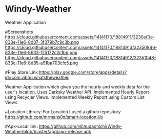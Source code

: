 # Windy-Weather
Weather Application

#Screenshots
https://cloud.githubusercontent.com/assets/14141170/18814911/3230ef0e-833e-11e6-8d07-3f379b7c9c3b.png
https://cloud.githubusercontent.com/assets/14141170/18814913/32350846-833e-11e6-8633-f25172c2c1bb.png
https://cloud.githubusercontent.com/assets/14141170/18814912/32351048-833e-11e6-8d85-a91ba703cfc5.png

#Play Store Link
https://play.google.com/store/apps/details?id=com.vibhu.whatstheweather

Weather Application which gives you the hourly and weekly data for the user's location.
Uses Darksky Weather API.
Implemented Hourly Report using Recycler Views.
Implemented Weekly Report using Custom List Views.

#Location Library:
For Location I used a github repository - https://github.com/mrmans0n/smart-location-lib

#Apk-Local link:
https://github.com/vibhudadhichi/Windy-Weather/blob/master/app/app-release.apk
